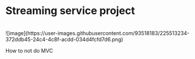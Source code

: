 <h1>Streaming service project </h1>
<br>
![image](https://user-images.githubusercontent.com/93518183/225513234-372ddb45-24c4-4c8f-acdd-034d4fcfd7d6.png)

How to not do MVC
